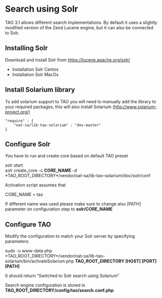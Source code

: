 <!--
parent: 'Administrator Guide'
created_at: '2015-05-22 10:21:13'
updated_at: '2015-08-18 14:13:49'
authors:
    - 'Mikhail Kamarouski'
tags:
    - 'Administrator Guide'
-->

Search using Solr
=================

TAO 3.1 allows different search implementations. By default it uses a slightly modified version of the Zend Lucene engine, but it can also be connected to Solr.

Installing Solr
---------------

Download and install Solr from https://lucene.apache.org/solr/

-   Installation Solr Centos
-   Installation Solr MacOs

Install Solarium library
------------------------

To add solarium support to TAO you will need to manually add the library to your required packages, this will also install Solarium (http://www.solarium-project.org/)

    "require" : {
        "oat-sa/lib-tao-solarium" : "dev-master"
    }

Configure Solr
--------------

You have to run and create core based on default TAO preset

solr start\
solr create_core -c **CORE_NAME** -d <br/>
*TAO_ROOT_DIRECTORY\*/vendor/oat-sa/lib-tao-solarium/doc/solr/conf

Activation script assumes that

CORE_NAME = tao

If different name was used please make sure to change also [PATH] parameter on configuration step to **solr/CORE_NAME**

Configure TAO
-------------

Modify the configuration to match your Solr server by specifying parameters:

sudo -u www-data php <br/>
*TAO_ROOT_DIRECTORY\*/vendor/oat-sa/lib-tao-solarium/bin/activateSolarium.php **TAO_ROOT_DIRECTORY [HOST] [PORT] [PATH]**

It should return “Switched to Solr search using Solarium”

Search engine configuration is stored in **TAO_ROOT_DIRECTORY/config/tao/search.conf.php**


